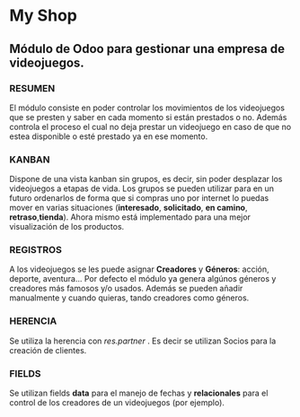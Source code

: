 # My Shop

## Módulo de Odoo para gestionar una empresa de videojuegos.

### RESUMEN

El módulo consiste en poder controlar los movimientos de los videojuegos que se presten y saber en cada momento si están prestados o no. Además controla el proceso el cual no deja prestar un videojuego en caso de que no estea disponible o esté prestado ya en ese momento.

### KANBAN

Dispone de una vista kanban sin grupos, es decir, sin poder desplazar los videojuegos a etapas de vida. Los grupos se pueden utilizar para en un futuro ordenarlos de forma que si compras uno por internet lo puedas mover en varias situaciones (**interesado**, **solicitado**, **en camino**, **retraso**,**tienda**). Ahora mismo está implementado para una mejor visualización de los productos.

### REGISTROS

A los videojuegos se les puede asignar **Creadores** y **Géneros**: acción, deporte, aventura... Por defecto el módulo ya genera algúnos géneros y creadores más famosos y/o usados. Además se pueden añadir manualmente y cuando quieras, tando creadores como géneros.

### HERENCIA

Se utiliza la herencia con *res.partner* . Es decir se utilizan Socios para la creación de clientes.

### FIELDS

Se utilizan fields **data** para el manejo de fechas y **relacionales** para el control de los creadores de un videojuegos (por ejemplo).
